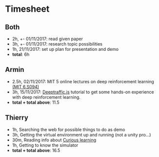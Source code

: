 # Timesheet

## Both
* 2h, +- 01/11/2017: read given paper
* 3h, +- 01/11/2017: research topic possibilities
* 1h, 21/11/2017: set up plan for presentation and demo
* **total**: 6h

## Armin
* 2.5h, 02/11/2017: MIT 5 online lectures on deep reinforcement learning [(MIT 6.S094)](https://www.youtube.com/watch?v=1L0TKZQcUtA) 
* 3h, 15/11/2017: [Deeptraffic.js](https://selfdrivingcars.mit.edu/deeptrafficjs/) tutorial to get some hands-on experience with deep reinforcement learning. 
* **total + total above**: 11.5

## Thierry
* 1h, Searching the web for possible things to do as demo
* 3h, Getting the virtual environment up and running (not a unity pro...)
* 30m, Reading info about [Curious learning](https://www.quantamagazine.org/clever-machines-learn-how-to-be-curious-20170919/)
* 1h, Getting to know the simulator
* **total + total above**: 16.5
